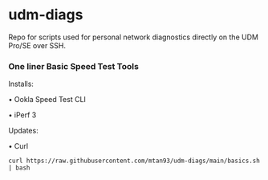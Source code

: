 # udm-diags
Repo for scripts used for personal network diagnostics directly on the UDM Pro/SE over SSH.

### One liner Basic Speed Test Tools
Installs:

• Ookla Speed Test CLI

• iPerf 3


Updates:

• Curl

```
curl https://raw.githubusercontent.com/mtan93/udm-diags/main/basics.sh | bash
```
